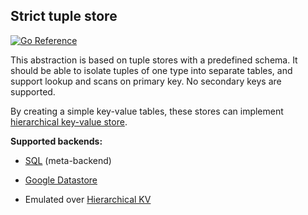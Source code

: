 ## Strict tuple store

[![Go Reference](https://pkg.go.dev/badge/github.com/hidal-go/hidalgo/tuple.svg "GoDoc for strict tuple store within HiDAL-Go")](https://pkg.go.dev/github.com/hidal-go/hidalgo/tuple)

This abstraction is based on tuple stores with a predefined schema. It should be able to isolate tuples of one type
into separate tables, and support lookup and scans on primary key. No secondary keys are supported.

By creating a simple key-value tables, these stores can implement [hierarchical key-value store](./kv-hierarchical.md).

**Supported backends:**

* [SQL](./sql-tuple.md) (meta-backend)
* [Google Datastore](https://cloud.google.com/datastore/)

* Emulated over [Hierarchical KV](./kv-hierarchical.md)
